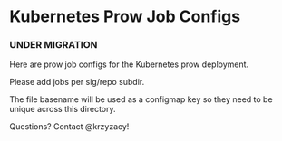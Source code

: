 # Kubernetes Prow Job Configs

### UNDER MIGRATION

Here are prow job configs for the Kubernetes prow deployment.

Please add jobs per sig/repo subdir.

The file basename will be used as a configmap key so they need to be unique across this directory.

Questions? Contact @krzyzacy!